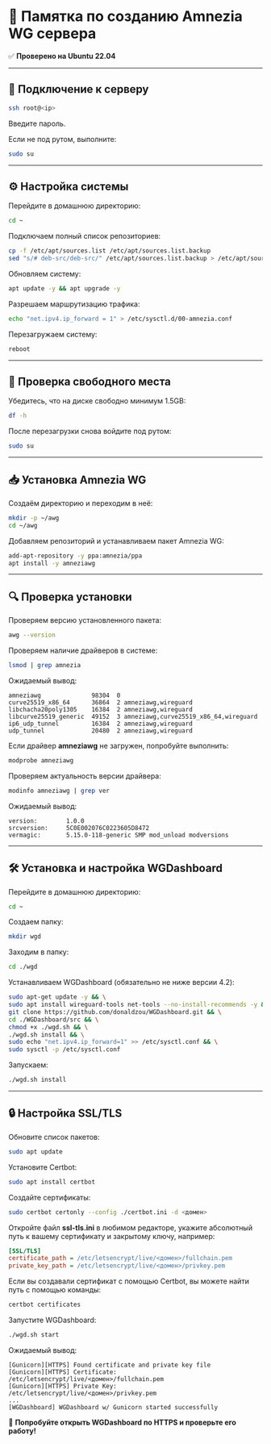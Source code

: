 # 📌 Памятка по созданию Amnezia WG сервера

✅ **Проверено на Ubuntu 22.04**

---

## 🔗 Подключение к серверу

```sh
ssh root@<ip>
```

Введите пароль.

Если не под рутом, выполните:

```sh
sudo su
```

---

## ⚙️ Настройка системы

Перейдите в домашнюю директорию:

```sh
cd ~
```

Подключаем полный список репозиториев:

```sh
cp -f /etc/apt/sources.list /etc/apt/sources.list.backup
sed "s/# deb-src/deb-src/" /etc/apt/sources.list.backup > /etc/apt/sources.list
```

Обновляем систему:

```sh
apt update -y && apt upgrade -y
```

Разрешаем маршрутизацию трафика:

```sh
echo "net.ipv4.ip_forward = 1" > /etc/sysctl.d/00-amnezia.conf
```

Перезагружаем систему:

```sh
reboot
```

---

## 📂 Проверка свободного места

Убедитесь, что на диске свободно минимум 1.5GB:

```sh
df -h
```

После перезагрузки снова войдите под рутом:

```sh
sudo su
```

---

## 📥 Установка Amnezia WG

Создаём директорию и переходим в неё:

```sh
mkdir -p ~/awg
cd ~/awg
```

Добавляем репозиторий и устанавливаем пакет Amnezia WG:

```sh
add-apt-repository -y ppa:amnezia/ppa
apt install -y amneziawg
```

---

## 🔍 Проверка установки

Проверяем версию установленного пакета:

```sh
awg --version
```

Проверяем наличие драйверов в системе:

```sh
lsmod | grep amnezia
```

Ожидаемый вывод:

```
amneziawg              98304  0
curve25519_x86_64      36864  2 amneziawg,wireguard
libchacha20poly1305    16384  2 amneziawg,wireguard
libcurve25519_generic  49152  3 amneziawg,curve25519_x86_64,wireguard
ip6_udp_tunnel         16384  2 amneziawg,wireguard
udp_tunnel             20480  2 amneziawg,wireguard
```

Если драйвер **amneziawg** не загружен, попробуйте выполнить:

```sh
modprobe amneziawg
```

Проверяем актуальность версии драйвера:

```sh
modinfo amneziawg | grep ver
```

Ожидаемый вывод:

```
version:        1.0.0
srcversion:     5C0E002076C0223605D8472
vermagic:       5.15.0-118-generic SMP mod_unload modversions
```

---

## 🛠 Установка и настройка WGDashboard

Перейдите в домашнюю директорию:

```sh
cd ~
```

Создаем папку:

```sh
mkdir wgd
```

Заходим в папку:

```sh
cd ./wgd
```

Устанавливаем WGDashboard (обязательно не ниже версии 4.2):

```sh
sudo apt-get update -y && \
sudo apt install wireguard-tools net-tools --no-install-recommends -y && \
git clone https://github.com/donaldzou/WGDashboard.git && \
cd ./WGDashboard/src && \
chmod +x ./wgd.sh && \
./wgd.sh install && \
sudo echo "net.ipv4.ip_forward=1" >> /etc/sysctl.conf && \
sudo sysctl -p /etc/sysctl.conf
```

Запускаем:

```sh
./wgd.sh install
```

---

## 🔒 Настройка SSL/TLS

Обновите список пакетов:

```sh
sudo apt update
```

Установите Certbot:

```sh
sudo apt install certbot
```

Создайте сертификаты:

```sh
sudo certbot certonly --config ./certbot.ini -d <домен>
```

Откройте файл **ssl-tls.ini** в любимом редакторе, укажите абсолютный путь к вашему сертификату и закрытому ключу, например:

```ini
[SSL/TLS]
certificate_path = /etc/letsencrypt/live/<домен>/fullchain.pem
private_key_path = /etc/letsencrypt/live/<домен>/privkey.pem
```

Если вы создавали сертификат с помощью Certbot, вы можете найти путь с помощью команды:

```sh
certbot certificates
```

Запустите WGDashboard:

```sh
./wgd.sh start
```

Ожидаемый вывод:

```
[Gunicorn][HTTPS] Found certificate and private key file
[Gunicorn][HTTPS] Certificate: /etc/letsencrypt/live/<домен>/fullchain.pem
[Gunicorn][HTTPS] Private Key: /etc/letsencrypt/live/<домен>/privkey.pem
...
[WGDashboard] WGDashboard w/ Gunicorn started successfully
```

🚀 **Попробуйте открыть WGDashboard по HTTPS и проверьте его работу!**
